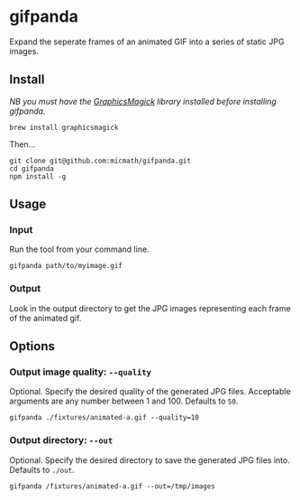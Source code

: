 # gifpanda

Expand the seperate frames of an animated GIF into a series of static JPG images.

## Install

*NB you must have the [GraphicsMagick](http://www.graphicsmagick.org/) library installed before installing gifpanda.*

```
brew install graphicsmagick
```

Then...

```
git clone git@github.com:micmath/gifpanda.git
cd gifpanda
npm install -g
```

## Usage

### Input

Run the tool from your command line.

```
gifpanda path/to/myimage.gif
```

### Output

Look in the output directory to get the JPG images representing each frame of the animated gif.

## Options

### Output image quality: `--quality`

Optional. Specify the desired quality of the generated JPG files. Acceptable arguments are any number between 1 and 100. Defaults to `50`.

```
gifpanda ./fixtures/animated-a.gif --quality=10
```

### Output directory: `--out`

Optional. Specify the desired directory to save the generated JPG files into. Defaults to `./out`.

```
gifpanda /fixtures/animated-a.gif --out=/tmp/images
```
